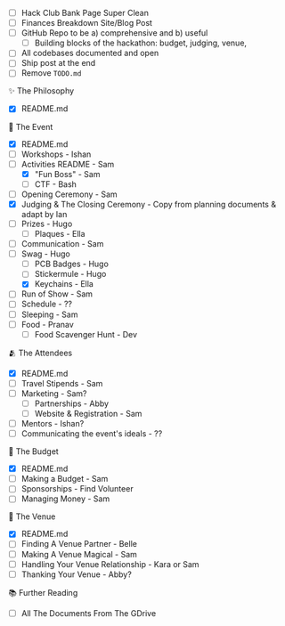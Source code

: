 - [ ] Hack Club Bank Page Super Clean
- [ ] Finances Breakdown Site/Blog Post
- [ ] GitHub Repo to be a) comprehensive and b) useful
  - [ ] Building blocks of the hackathon: budget, judging, venue, 
- [ ] All codebases documented and open
- [ ] Ship post at the end
- [ ] Remove `TODO.md`

✨ The Philosophy 

- [x] README.md

📆 The Event 

- [x] README.md
- [ ] Workshops - Ishan
- [ ] Activities README - Sam
  - [x] "Fun Boss" - Sam
  - [ ] CTF - Bash
- [ ] Opening Ceremony - Sam
- [x] Judging & The Closing Ceremony - Copy from planning documents & adapt by Ian
- [ ] Prizes - Hugo
  - [ ] Plaques - Ella
- [ ] Communication - Sam
- [ ] Swag - Hugo
  - [ ] PCB Badges - Hugo
  - [ ] Stickermule - Hugo
  - [x] Keychains - Ella
- [ ] Run of Show - Sam
- [ ] Schedule - ??
- [ ] Sleeping - Sam
- [ ] Food - Pranav
  - [ ] Food Scavenger Hunt - Dev

🫂 The Attendees 

- [x] README.md
- [ ] Travel Stipends - Sam
- [ ] Marketing - Sam?
  - [ ] Partnerships - Abby
  - [ ] Website & Registration - Sam
- [ ] Mentors - Ishan?
- [ ] Communicating the event's ideals - ??

💸 The Budget 

- [x] README.md
- [ ] Making a Budget - Sam
- [ ] Sponsorships - Find Volunteer
- [ ] Managing Money - Sam

📌 The Venue 

- [x] README.md
- [ ] Finding A Venue Partner - Belle
- [ ] Making A Venue Magical - Sam
- [ ] Handling Your Venue Relationship - Kara or Sam
- [ ] Thanking Your Venue - Abby?

📚 Further Reading

- [ ] All The Documents From The GDrive
